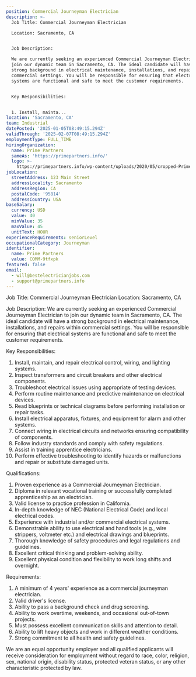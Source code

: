 ```yaml
---
position: Commercial Journeyman Electrician
description: >-
  Job Title: Commercial Journeyman Electrician

  Location: Sacramento, CA


  Job Description:

  We are currently seeking an experienced Commercial Journeyman Electrician to
  join our dynamic team in Sacramento, CA. The ideal candidate will have a
  strong background in electrical maintenance, installations, and repairs within
  commercial settings. You will be responsible for ensuring that electrical
  systems are functional and safe to meet the customer requirements.


  Key Responsibilities:


  1. Install, mainta...
location: 'Sacramento, CA'
team: Industrial
datePosted: '2025-01-05T08:49:15.294Z'
validThrough: '2025-02-07T08:49:15.294Z'
employmentType: FULL_TIME
hiringOrganization:
  name: Prime Partners
  sameAs: 'https://primepartners.info/'
  logo: >-
    https://primepartners.info/wp-content/uploads/2020/05/cropped-Prime-Partners-Logo-NO-BG-1-1.png
jobLocation:
  streetAddress: 123 Main Street
  addressLocality: Sacramento
  addressRegion: CA
  postalCode: '95814'
  addressCountry: USA
baseSalary:
  currency: USD
  value: 40
  minValue: 35
  maxValue: 45
  unitText: HOUR
experienceRequirements: seniorLevel
occupationalCategory: Journeyman
identifier:
  name: Prime Partners
  value: COMM-9tfxpk
featured: false
email:
  - will@bestelectricianjobs.com
  - support@primepartners.info
---
```




Job Title: Commercial Journeyman Electrician
Location: Sacramento, CA

Job Description:
We are currently seeking an experienced Commercial Journeyman Electrician to join our dynamic team in Sacramento, CA. The ideal candidate will have a strong background in electrical maintenance, installations, and repairs within commercial settings. You will be responsible for ensuring that electrical systems are functional and safe to meet the customer requirements.

Key Responsibilities:

1. Install, maintain, and repair electrical control, wiring, and lighting systems.
2. Inspect transformers and circuit breakers and other electrical components.
3. Troubleshoot electrical issues using appropriate of testing devices.
4. Perform routine maintenance and predictive maintenance on electrical devices.
5. Read blueprints or technical diagrams before performing installation or repair tasks.
6. Install electrical apparatus, fixtures, and equipment for alarm and other systems.
7. Connect wiring in electrical circuits and networks ensuring compatibility of components.
8. Follow industry standards and comply with safety regulations.
9. Assist in training apprentice electricians.
10. Perform effective troubleshooting to identify hazards or malfunctions and repair or substitute damaged units.

Qualifications:

1. Proven experience as a Commercial Journeyman Electrician.
2. Diploma in relevant vocational training or successfully completed apprenticeship as an electrician.
3. Valid license to practice profession in California.
4. In-depth knowledge of NEC (National Electrical Code) and local electrical codes.
5. Experience with industrial and/or commercial electrical systems.
6. Demonstrable ability to use electrical and hand tools (e.g., wire strippers, voltmeter etc.) and electrical drawings and blueprints.
7. Thorough knowledge of safety procedures and legal regulations and guidelines.
8. Excellent critical thinking and problem-solving ability.
9. Excellent physical condition and flexibility to work long shifts and overnight.

Requirements:

1. A minimum of 4 years' experience as a commercial journeyman electrician.
2. Valid driver's license.
3. Ability to pass a background check and drug screening.
4. Ability to work overtime, weekends, and occasional out-of-town projects.
5. Must possess excellent communication skills and attention to detail.
6. Ability to lift heavy objects and work in different weather conditions.
7. Strong commitment to all health and safety guidelines.

We are an equal opportunity employer and all qualified applicants will receive consideration for employment without regard to race, color, religion, sex, national origin, disability status, protected veteran status, or any other characteristic protected by law.
